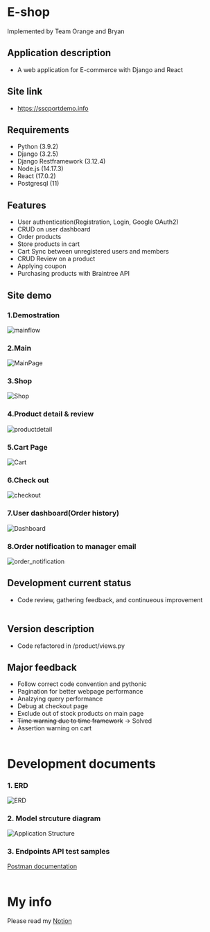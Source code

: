 # E-shop
Implemented by Team Orange and Bryan 

## Application description 
* A web application for E-commerce with Django and React 

## Site link 
* https://sscportdemo.info

## Requirements 
* Python (3.9.2)
* Django (3.2.5)
* Django Restframework (3.12.4) 
* Node.js (14.17.3)
* React (17.0.2)
* Postgresql (11) 
 
## Features
* User authentication(Registration, Login, Google OAuth2)
* CRUD on user dashboard
* Order products 
* Store products in cart 
* Cart Sync between unregistered users and members   
* CRUD Review on a product 
* Applying coupon 
* Purchasing products with Braintree API

## Site demo 

### 1.Demostration
![mainflow](https://user-images.githubusercontent.com/80245390/135239438-d18c2262-dc99-4b10-a2d5-c4aaa9f2a8e5.gif)
<br>

### 2.Main 
![MainPage](https://user-images.githubusercontent.com/80245390/135231899-8f6588d0-e292-40c8-b893-0f7f0775f107.JPG)
<br>

### 3.Shop
![Shop](https://user-images.githubusercontent.com/80245390/135231968-3bd0c201-83fc-4bc7-9ff2-051ce8a379bf.JPG)
<br>

### 4.Product detail & review 
![productdetail](https://user-images.githubusercontent.com/80245390/135232105-c0beec26-df34-4351-a076-d1feb2a38b03.JPG)
<br>

### 5.Cart Page 
![Cart](https://user-images.githubusercontent.com/80245390/135232273-17d5c670-b116-49ab-ac46-635a29c0f313.JPG)
<br>

### 6.Check out  
![checkout](https://user-images.githubusercontent.com/80245390/135232426-5791db21-bbcf-488e-aef2-6d556b0b025d.JPG)
<br>

### 7.User dashboard(Order history)
![Dashboard](https://user-images.githubusercontent.com/80245390/135232525-3f072c11-ca26-4c48-8d37-1feb80bbd670.JPG)
<br>

### 8.Order notification to manager email
![order_notification](https://user-images.githubusercontent.com/80245390/135378356-947a6acd-bbdc-4e8d-bc90-eaf5331dc6a4.JPG)


## Development current status
* Code review, gathering feedback, and continueous improvement 
<br><br>

## Version description
* Code refactored in /product/views.py 

## Major feedback 
- Follow correct code convention and pythonic 
- Pagination for better webpage performance 
- Analzying query performance 
- Debug at checkout page 
- Exclude out of stock products on main page  
- ~~Time warning due to time framework~~ -> Solved
- Assertion warning on cart 
<br><br>

# Development documents

### 1. ERD 
![ERD](https://user-images.githubusercontent.com/80245390/135406535-40abd266-4f53-4c83-ae8c-c5c2c6ef70f3.JPG)<br>
### 2. Model strcuture diagram 
![Application Structure](https://user-images.githubusercontent.com/80245390/135406552-25093bce-f9f7-48d8-9532-73a0e5ab5247.JPG)<br>
### 3. Endpoints API test samples 
[Postman documentation](https://documenter.getpostman.com/view/17693980/UUxzAnUg)<br><br>


# My info
Please read my [Notion](https://adaptive-tail-271.notion.site/135fd97c99684840ae5037d7689dd83e)
